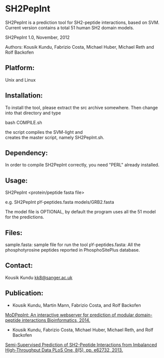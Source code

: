 SH2PepInt
====


SH2PepInt is a prediction tool for SH2-peptide interactions, based on SVM. 
Current version contains a total 51 human SH2 domain models. 

SH2PepInt 1.0, November, 2012 

Authors: Kousik Kundu, Fabrizio Costa, Michael Huber, Michael Reth and Rolf Backofen

Platform:
------------

Unix and Linux


Installation:
------------

To install the tool, please extract the src archive somewhere. Then change
into that directory and type

  bash COMPILE.sh

the script compiles the SVM-light and  
creates the master script, namely SH2PepInt.sh. 




Dependency:
-------------

In order to compile SH2PepInt correctly, you need "PERL" already installed.



Usage:
--------------

SH2PepInt <protein/peptide fasta file> <model file>

e.g. SH2PepInt pY-peptides.fasta models/GRB2.fasta

The model file is OPTIONAL, by default the program uses all the 51 model for the predictions. 




Files:
-----------------
sample.fasta: sample file for run the tool
pY-peptides.fasta: All the phosphotyrosine peptides reported in PhosphoSitePlus database.


Contact: 
-----------------
Kousik Kundu <kk8@sanger.ac.uk>

Publication:
-----------------
* Kousik Kundu, Martin Mann, Fabrizio Costa, and Rolf Backofen

[MoDPepInt: An interactive webserver for prediction of modular domain-peptide interactions
Bioinformatics, 2014.](https://academic.oup.com/bioinformatics/article-lookup/doi/10.1093/bioinformatics/btu350)

* Kousik Kundu, Fabrizio Costa, Michael Huber, Michael Reth, and Rolf Backofen

[Semi-Supervised Prediction of SH2-Peptide Interactions from Imbalanced High-Throughput Data
PLoS One, 8(5), pp. e62732, 2013.](http://journals.plos.org/plosone/article?id=10.1371/journal.pone.0062732)




